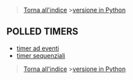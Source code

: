 >[Torna all'indice](indextimers.md) >[versione in Python](timerbasepy.md)
## **POLLED TIMERS**


- [timer ad eventi](indextimers.md)
- [timer sequenziali](indextimers.md)


>[Torna all'indice](indextimers.md)  >[versione in Python](timerbasepy.md)

